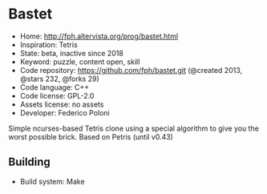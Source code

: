 # Bastet

- Home: http://fph.altervista.org/prog/bastet.html
- Inspiration: Tetris
- State: beta, inactive since 2018
- Keyword: puzzle, content open, skill
- Code repository: https://github.com/fph/bastet.git (@created 2013, @stars 232, @forks 29)
- Code language: C++
- Code license: GPL-2.0
- Assets license: no assets
- Developer: Federico Poloni

Simple ncurses-based Tetris clone using a special algorithm to give you the worst possible brick.
Based on Petris (until v0.43)

## Building

- Build system: Make
